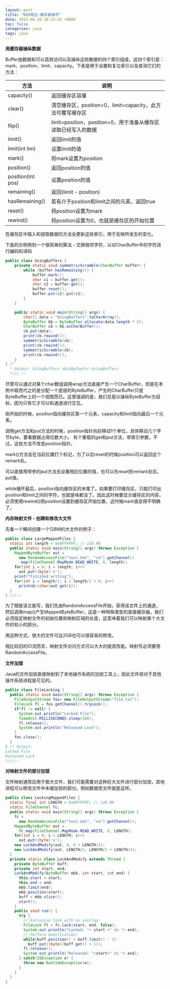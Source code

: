 ```yaml
---
layout: post
title: "NIO笔记-缓存器细节"
date: 2015-06-20 18:15:42 +0800
toc: false
categories: java
tags: java
---
```


**用缓存器操纵数据**

Buffer由数据和可以高效访问以及操纵这些数据的四个索引组成，这四个索引是：mark、position、limit、capacity。下表是用于设置和复位索引以及查询它们的方法：<!--more-->

方法                |说明
--------------------|----------------------------------------
capacity()	        |返回缓存区容量
clear()	            |清空缓存区，position=0，limit=capacity，此方法可覆写缓存区
flip()	            |limit=position，position=0，用于准备从缓存区读取已经写入的数据
limit()	            |返回limit的值
limit(int lim)	    |设置limit的值
mark()	            |将mark设置为position
position()	        |返回position的值
position(int pos)	|设置position的值
remaining()	        |返回(limit - position)
hasRemaining()	    |若有介于position和limit之间的元素，返回true
reset()	            |将position设置为mark
rewind()	        |将position设置为0，也就是缓存区的开始位置

在缓存区中插入和提取数据的方法会更新这些索引，用于反映所发生的变化。

下面的示例用到一个很简单的算法 - 交换相邻字符，以对CharBuffer中的字符进行编码和译码
```java
public class UsingBuffers {
	private static void symmetricScramble(CharBuffer buffer) {
		while (buffer.hasRemaining()) {
			buffer.mark();
			char c1 = buffer.get();
			char c2 = buffer.get();
			buffer.reset();
			buffer.put(c2).put(c1);
		}
	}

	public static void main(String[] args) {
		char[] data = "UsingBuffers".toCharArray();
		ByteBuffer bb = ByteBuffer.allocate(data.length * 2);
		CharBuffer cb = bb.asCharBuffer();
		cb.put(data);
		print(cb.rewind());
		symmetricScramble(cb);
		print(cb.rewind());
		symmetricScramble(cb);
		print(cb.rewind());
	}
} /*
  * Output: UsingBuffers sUniBgfuefsr UsingBuffers
  */// :~
```

尽管可以通过对某个char数组调用wrap方法直接产生一个CharBuffer，但是在本例中取而代之的是分配一个底层的ByteBuffer，产生的CharBuffer只是ByteBuffer上的一个视图而已。这里强调的是，我们总是以操纵ByteBuffer为目标，因为只有它才可以和通道进行交互。

刚开始的时候，position指向缓存区第一个元素，capacity和limit指向最后一个元素。

调用get方法和put方法的时候，position指针向前移动1个单位，具体移动几个字节byte，要看数据占用位数大小。
有个重载的get和put方法，带索引参数，不过，这些方法不改变position指针。

mark()方法会在当前位置打个标记，为了以后reset的时候position可以返回这个remark处。

可以直接用带参的put方法去设置相应位置的值，也可以先reset到remark处后，put值。

while循环最后，position指向缓存区的末尾了。如果要打印缓存区，只能打印出position和limit之间的字符，也就是啥都没了。因此这时候要显示缓存区的内容，必须使用rewind()把position设置到缓存区开始位置，这时候mark值变得不明确了。

**内存映射文件 - 创建和修改大文件**

先看一个瞬间创建一个128M的大文件的例子：
```java
public class LargeMappedFiles {
  static int length = 0x8FFFFFF; // 128 MB
  public static void main(String[] args) throws Exception {
    MappedByteBuffer out =
      new RandomAccessFile("test.dat", "rw").getChannel()
      .map(FileChannel.MapMode.READ_WRITE, 0, length);
    for(int i = 0; i < length; i++)
      out.put((byte)'x');
    print("Finished writing");
    for(int i = length/2; i < length/2 + 6; i++)
      printnb((char)out.get(i));
  }
} ///:~
```
为了既能读又能写，我们先由RandomAccessFile开始，获得该文件上的通道，然后调用map()产生MappedByteBuffer，这是一种特殊类型的直接缓存器。我们必须指定映射文件的初始位置和映射区域的长度，这意味着我们可以映射某个大文件的较小的部分。

用这种方式，很大的文件可达2GB也可以很容易的修改。

相比较旧的IO流而言，映射文件访问方式可以大大的提高性能。映射写必须要用RandomAccessFile。

**文件加锁**

Java的文件加锁直接映射到了本地操作系统的加锁工具上，因此文件锁对于其他操作系统进程是可见的。
```java
public class FileLocking {
  public static void main(String[] args) throws Exception {
    FileOutputStream fos= new FileOutputStream("file.txt");
    FileLock fl = fos.getChannel().tryLock();
    if(fl != null) {
      System.out.println("Locked File");
      TimeUnit.MILLISECONDS.sleep(100);
      fl.release();
      System.out.println("Released Lock");
    }
    fos.close();
  }
} /* Output:
Locked File
Released Lock
*///:~
```

**对映射文件的部分加锁**

文件映射通常应用于极大文件，我们可能需要对这种巨大文件进行部分加锁，其他进程可以修改文件中未被加锁的部分。例如数据库文件就是这样。
```java
public class LockingMappedFiles {
  static final int LENGTH = 0x8FFFFFF; // 128 MB
  static FileChannel fc;
  public static void main(String[] args) throws Exception {
    fc =
      new RandomAccessFile("test.dat", "rw").getChannel();
    MappedByteBuffer out =
      fc.map(FileChannel.MapMode.READ_WRITE, 0, LENGTH);
    for(int i = 0; i < LENGTH; i++)
      out.put((byte)'x');
    new LockAndModify(out, 0, 0 + LENGTH/3);
    new LockAndModify(out, LENGTH/2, LENGTH/2 + LENGTH/4);
  }
  private static class LockAndModify extends Thread {
    private ByteBuffer buff;
    private int start, end;
    LockAndModify(ByteBuffer mbb, int start, int end) {
      this.start = start;
      this.end = end;
      mbb.limit(end);
      mbb.position(start);
      buff = mbb.slice();
      start();
    }
    public void run() {
      try {
        // Exclusive lock with no overlap:
        FileLock fl = fc.lock(start, end, false);
        System.out.println("Locked: "+ start +" to "+ end);
        // Perform modification:
        while(buff.position() < buff.limit() - 1)
          buff.put((byte)(buff.get() + 1));
        fl.release();
        System.out.println("Released: "+start+" to "+ end);
      } catch(IOException e) {
        throw new RuntimeException(e);
      }
    }
  }
}
```

